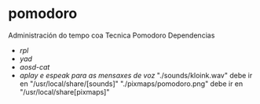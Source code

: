 # pomodoro
Administración do tempo coa Tecnica Pomodoro
Dependencias
* *rpl*
* *yad*
* *aosd-cat*
* *aplay e espeak para as mensaxes de voz*
"./sounds/kloink.wav" debe ir en "/usr/local/share/[sounds]"
"./pixmaps/pomodoro.png" debe ir en "/usr/local/share[pixmaps]"
